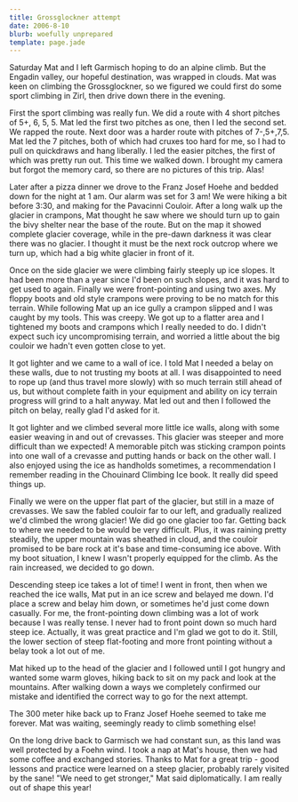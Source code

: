 ```yaml
---
title: Grossglockner attempt
date: 2006-8-10
blurb: woefully unprepared
template: page.jade
---
```


Saturday Mat and I left Garmisch hoping to do an alpine climb. But the Engadin
valley, our hopeful destination, was wrapped in clouds. Mat was keen on climbing
the Grossglockner, so we figured we could first do some sport climbing in Zirl,
then drive down there in the evening.


First the sport climbing was really fun. We did a route with 4 short pitches of
5+, 6, 5, 5. Mat led the first two pitches as one, then I led the second set. We
rapped the route. Next door was a harder route with pitches of 7-,5+,7,5. Mat
led the 7 pitches, both of which had cruxes too hard for me, so I had to pull on
quickdraws and hang liberally. I led the easier pitches, the first of which was
pretty run out. This time we walked down. I brought my camera but forgot the
memory card, so there are no pictures of this trip. Alas!


Later after a pizza dinner we drove to the Franz Josef Hoehe and bedded down for
the night at 1 am. Our alarm was set for 3 am! We were hiking a bit before 3:30,
and making for the Pavacinni Couloir. After a long walk up the glacier in
crampons, Mat thought he saw where we should turn up to gain the bivy shelter
near the base of the route. But on the map it showed complete glacier coverage,
while in the pre-dawn darkness it was clear there was no glacier. I thought it
must be the next rock outcrop where we turn up, which had a big white glacier in
front of it.


Once on the side glacier we were climbing fairly steeply up ice slopes. It had
been more than a year since I'd been on such slopes, and it was hard to get used
to again. Finally we were front-pointing and using two axes. My floppy boots and
old style crampons were proving to be no match for this terrain. While following
Mat up an ice gully a crampon slipped and I was caught by my tools. This was
creepy. We got up to a flatter area and I tightened my boots and crampons which
I really needed to do. I didn't expect such icy uncompromising terrain, and
worried a little about the big couloir we hadn't even gotten close to yet.


It got lighter and we came to a wall of ice. I told Mat I needed a belay on these walls, due to not trusting my boots at all. I was disappointed to need to rope up (and thus travel more slowly) with so much terrain still ahead of us, but without complete faith in your equipment and ability on icy terrain progress will grind to a halt anyway. Mat led out and then I followed the pitch on belay, really glad I'd asked for it.


It got lighter and we climbed several more little ice walls, along with some
easier weaving in and out of crevasses. This glacier was steeper and more
difficult than we expected! A memorable pitch was sticking crampon points into
one wall of a crevasse and putting hands or back on the other wall. I also
enjoyed using the ice as handholds sometimes, a recommendation I remember
reading in the Chouinard Climbing Ice book. It really did speed things up.


Finally we were on the upper flat part of the glacier, but still in a maze of
crevasses. We saw the fabled couloir far to our left, and gradually realized
we'd climbed the wrong glacier! We did go one glacier too far. Getting back to
where we needed to be would be very difficult. Plus, it was raining pretty
steadily, the upper mountain was sheathed in cloud, and the couloir promised to
be bare rock at it's base and time-consuming ice above. With my boot situation,
I knew I wasn't properly equipped for the climb. As the rain increased, we
decided to go down.


Descending steep ice takes a lot of time! I went in front, then when we reached
the ice walls, Mat put in an ice screw and belayed me down. I'd place a screw
and belay him down, or sometimes he'd just come down casually. For me, the
front-pointing down climbing was a lot of work because I was really tense. I
never had to front point down so much hard steep ice. Actually, it was great
practice and I'm glad we got to do it. Still, the lower section of steep
flat-footing and more front pointing without a belay took a lot out of me.


Mat hiked up to the head of the glacier and I followed until I got hungry and
wanted some warm gloves, hiking back to sit on my pack and look at the
mountains. After walking down a ways we completely confirmed our mistake and
identified the correct way to go for the next attempt.


The 300 meter hike back up to Franz Josef Hoehe seemed to take me forever. Mat was waiting, seemingly ready to climb something else!


On the long drive back to Garmisch we had constant sun, as this land was well
protected by a Foehn wind. I took a nap at Mat's house, then we had some coffee
and exchanged stories. Thanks to Mat for a great trip - good lessons and
practice were learned on a steep glacier, probably rarely visited by the sane!
"We need to get stronger," Mat said diplomatically. I am really out of shape
this year!

